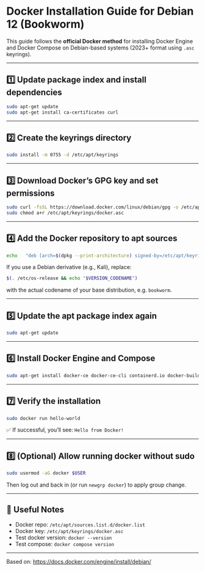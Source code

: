 
# Docker Installation Guide for Debian 12 (Bookworm)

This guide follows the **official Docker method** for installing Docker Engine and Docker Compose on Debian-based systems (2023+ format using `.asc` keyrings).

---

## 1️⃣ Update package index and install dependencies
```bash
sudo apt-get update
sudo apt-get install ca-certificates curl
```

---

## 2️⃣ Create the keyrings directory
```bash
sudo install -m 0755 -d /etc/apt/keyrings
```

---

## 3️⃣ Download Docker’s GPG key and set permissions
```bash
sudo curl -fsSL https://download.docker.com/linux/debian/gpg -o /etc/apt/keyrings/docker.asc
sudo chmod a+r /etc/apt/keyrings/docker.asc
```

---

## 4️⃣ Add the Docker repository to apt sources
```bash
echo   "deb [arch=$(dpkg --print-architecture) signed-by=/etc/apt/keyrings/docker.asc]   https://download.docker.com/linux/debian   $(. /etc/os-release && echo "$VERSION_CODENAME") stable" |   sudo tee /etc/apt/sources.list.d/docker.list > /dev/null
```

If you use a Debian derivative (e.g., Kali), replace:
```bash
$(. /etc/os-release && echo "$VERSION_CODENAME")
```
with the actual codename of your base distribution, e.g. `bookworm`.

---

## 5️⃣ Update the apt package index again
```bash
sudo apt-get update
```

---

## 6️⃣ Install Docker Engine and Compose
```bash
sudo apt-get install docker-ce docker-ce-cli containerd.io docker-buildx-plugin docker-compose-plugin
```

---

## 7️⃣ Verify the installation
```bash
sudo docker run hello-world
```

✅ If successful, you’ll see: `Hello from Docker!`

---

## 8️⃣ (Optional) Allow running docker without sudo
```bash
sudo usermod -aG docker $USER
```

Then log out and back in (or run `newgrp docker`) to apply group change.

---

## 🔧 Useful Notes

- Docker repo: `/etc/apt/sources.list.d/docker.list`
- Docker key: `/etc/apt/keyrings/docker.asc`
- Test docker version: `docker --version`
- Test compose: `docker compose version`

---

Based on: https://docs.docker.com/engine/install/debian/
